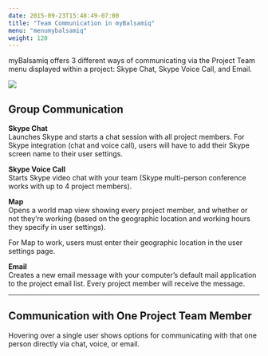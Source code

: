 ```yaml
---
date: 2015-09-23T15:48:49-07:00
title: "Team Communication in myBalsamiq"
menu: "menumybalsamiq"
weight: 120
---
```


myBalsamiq offers 3 different ways of communicating via the Project Team menu displayed within a project: Skype Chat, Skype Voice Call, and Email.

[![](//media.balsamiq.com/img/support/docs/myb/communication.png)](//media.balsamiq.com/img/support/docs/myb/communication.png)

## Group Communication

**Skype Chat**  
 Launches Skype and starts a chat session with all project members. For Skype integration (chat and voice call), users will have to add their Skype screen name to their user settings.

**Skype Voice Call**  
 Starts Skype video chat with your team (Skype multi-person conference works with up to 4 project members).

**Map**  
 Opens a world map view showing every project member, and whether or not they’re working (based on the geographic location and working hours they specify in user settings).

For Map to work, users must enter their geographic location in the user settings page.

**Email**  
 Creates a new email message with your computer’s default mail application to the project email list. Every project member will receive the message.

---
## Communication with One Project Team Member

Hovering over a single user shows options for communicating with that one person directly via chat, voice, or email.

